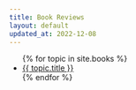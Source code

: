 ```yaml
---
title: Book Reviews
layout: default
updated_at: 2022-12-08
---
```


<ul>
{% for topic in site.books %}
  <li><a href="{{ topic.url }}">{{ topic.title }}</a></li>
{% endfor %}
</ul>